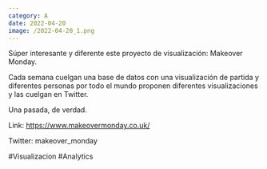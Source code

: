```yaml
--- 
category: A 
date: 2022-04-20 
image: /2022-04-20_1.png 
--- 
```


Súper interesante y diferente este proyecto de visualización: Makeover Monday.

Cada semana cuelgan una base de datos con una visualización de partida y diferentes personas por todo el mundo proponen diferentes visualizaciones y las cuelgan en Twitter. 

Una pasada, de verdad. 

Link: https://www.makeovermonday.co.uk/

Twitter: makeover_monday

#Visualizacion #Analytics